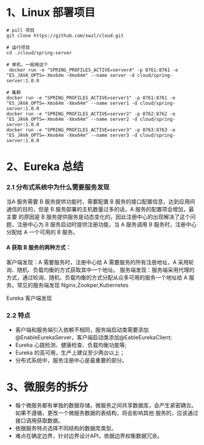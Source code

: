 # 1、Linux 部署项目
    
    # pull 项目
    git clone https://github.com/xwzl/cloud.git
    
    # 运行项目
    cd ./cloud/spring-server
    
    # 单机，一般用这个
     docker run -e "SPRING_PROFILES_ACTIVE=server4" -p 8761:8761 -e "ES_JAVA_OPTS=-Xms64m -Xmx64m" --name server -d cloud/spring-server:1.0.0  
    
    # 集群
    docker run -e "SPRING_PROFILES_ACTIVE=server1" -p 8761:8761 -e "ES_JAVA_OPTS=-Xms64m -Xmx64m" --name server1 -d cloud/spring-server:1.0.0
    docker run -e "SPRING_PROFILES_ACTIVE=server2" -p 8762:8762 -e "ES_JAVA_OPTS=-Xms64m -Xmx64m" --name server2 -d cloud/spring-server:1.0.0
    docker run -e "SPRING_PROFILES_ACTIVE=server3" -p 8763:8763 -e "ES_JAVA_OPTS=-Xms64m -Xmx64m" --name server3 -d cloud/spring-server:1.0.0  
    
# 2、Eureka 总结
 
### 2.1 分布式系统中为什么需要服务发现
 
当A 服务需要 B 服务提供功能时，需要配置 B 服务的接口配置信息，达到应用间通信的目的，但是 B 服务部署的主机数量过多的话，A 服务的配置项会增加，最主要
的原因是 B 服务提供服务是动态变化的。因此注册中心的出现解决了这个问题，注册中心为 B 服务启动时提供注册功能，当 A 服务调用 B 服务时，注册中心分配给 A 
一个可用的 B 服务。

#### A 获取 B 服务的两种方式：

客户端发现：A 需要服务时，注册中心给 A 需要服务的所有注册地址，A 采用轮询、随机、负载均衡的方式获取其中一个地址。
服务端发现：服务端采用代理的方式，通过轮询、随机、负载均衡的方式分配从众多可用的服务一个地址给 A 服务。常见的服务端发现 Nginx,Zookper,Kubernetes

Eureka 客户端发现 

### 2.2 特点
 
- 客户端和服务端引入依赖不相同，服务端启动类需要添加@EnableEurekaServer，客户端启动类添加@EableEurekaClient;
- Eureka 心跳检测、健康检查、负载均衡功能等;
- Eureka 的高可用，生产上建议至少两台以上；
- 分布式系统中，服务注册中心是最重要的部分。

# 3、微服务的拆分

- 每个微服务都有单独的数据存储，微服务之间共享数据库，会产生紧密耦合。如果不遵循，更改一个微服务数据的表结构，将会影响其他
服务的，应该通过接口调用获取数据。
- 依据服务特点选择不同结构的数据库类型。
- 难点在确定边界，针对边界设计API，依据边界权衡数据冗余。